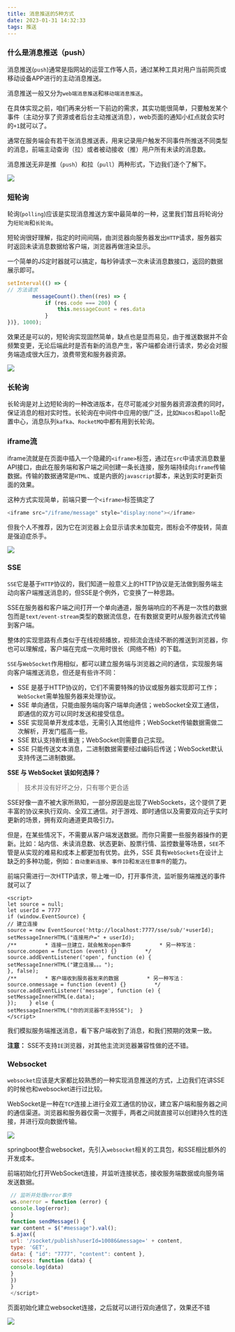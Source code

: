 ```yaml
---
title: 消息推送的5种方式
date: 2023-01-31 14:32:33
tags: 推送
---
```


### 什么是消息推送（push）




消息推送(`push`)通常是指网站的运营工作等人员，通过某种工具对用户当前网页或移动设备APP进行的主动消息推送。

消息推送一般又分为`web端消息推送`和`移动端消息推送`。



在具体实现之前，咱们再来分析一下前边的需求，其实功能很简单，只要触发某个事件（主动分享了资源或者后台主动推送消息），web页面的通知小红点就会实时的`+1`就可以了。

通常在服务端会有若干张消息推送表，用来记录用户触发不同事件所推送不同类型的消息，前端主动查询（拉）或者被动接收（推）用户所有未读的消息数。

消息推送无非是推（`push`）和拉（`pull`）两种形式，下边我们逐个了解下。

![](./img/2.png)

### 短轮询





轮询(`polling`)应该是实现消息推送方案中最简单的一种，这里我们暂且将轮询分为`短轮询`和`长轮询`。

短轮询很好理解，指定的时间间隔，由浏览器向服务器发出`HTTP`请求，服务器实时返回未读消息数据给客户端，浏览器再做渲染显示。

一个简单的JS定时器就可以搞定，每秒钟请求一次未读消息数接口，返回的数据展示即可。

```javascript
setInterval(() => { 
// 方法请求 
		messageCount().then((res) => {     
			if (res.code === 200) {        
				this.messageCount = res.data     
			} 
})}, 1000);
```

效果还是可以的，短轮询实现固然简单，缺点也是显而易见，由于推送数据并不会频繁变更，无论后端此时是否有新的消息产生，客户端都会进行请求，势必会对服务端造成很大压力，浪费带宽和服务器资源。

![](./img/3.gif)

### 长轮询

长轮询是对上边短轮询的一种改进版本，在尽可能减少对服务器资源浪费的同时，保证消息的相对实时性。长轮询在中间件中应用的很广泛，比如`Nacos`和`apollo`配置中心，消息队列`kafka`、`RocketMQ`中都有用到长轮询。



### iframe流

iframe流就是在页面中插入一个隐藏的`<iframe>`标签，通过在`src`中请求消息数量API接口，由此在服务端和客户端之间创建一条长连接，服务端持续向`iframe`传输数据。传输的数据通常是`HTML`、或是内嵌的`javascript`脚本，来达到实时更新页面的效果。

这种方式实现简单，前端只要一个`<iframe>`标签搞定了

```javascript
<iframe src="/iframe/message" style="display:none"></iframe>
```

但我个人不推荐，因为它在浏览器上会显示请求未加载完，图标会不停旋转，简直是强迫症杀手。

![](./img/4.gif)

### SSE 

`SSE`它是基于`HTTP`协议的，我们知道一般意义上的HTTP协议是无法做到服务端主动向客户端推送消息的，但SSE是个例外，它变换了一种思路。

SSE在服务器和客户端之间打开一个单向通道，服务端响应的不再是一次性的数据包而是`text/event-stream`类型的数据流信息，在有数据变更时从服务器流式传输到客户端。

整体的实现思路有点类似于在线视频播放，视频流会连续不断的推送到浏览器，你也可以理解成，客户端在完成一次用时很长（网络不畅）的下载。

`SSE`与`WebSocket`作用相似，都可以建立服务端与浏览器之间的通信，实现服务端向客户端推送消息，但还是有些许不同：



- SSE 是基于HTTP协议的，它们不需要特殊的协议或服务器实现即可工作；`WebSocket`需单独服务器来处理协议。
- SSE 单向通信，只能由服务端向客户端单向通信；webSocket全双工通信，即通信的双方可以同时发送和接受信息。
- SSE 实现简单开发成本低，无需引入其他组件；WebSocket传输数据需做二次解析，开发门槛高一些。
- SSE 默认支持断线重连；WebSocket则需要自己实现。
- SSE 只能传送文本消息，二进制数据需要经过编码后传送；WebSocket默认支持传送二进制数据。

**SSE 与 WebSocket 该如何选择？**





> 技术并没有好坏之分，只有哪个更合适



SSE好像一直不被大家所熟知，一部分原因是出现了WebSockets，这个提供了更丰富的协议来执行双向、全双工通信。对于游戏、即时通信以及需要双向近乎实时更新的场景，拥有双向通道更具吸引力。

但是，在某些情况下，不需要从客户端发送数据。而你只需要一些服务器操作的更新。比如：站内信、未读消息数、状态更新、股票行情、监控数量等场景，`SEE`不管是从实现的难易和成本上都更加有优势。此外，SSE 具有`WebSockets`在设计上缺乏的多种功能，例如：`自动重新连接`、`事件ID`和`发送任意事件`的能力。

前端只需进行一次HTTP请求，带上唯一ID，打开事件流，监听服务端推送的事件就可以了

```
<script>        
let source = null;        
let userId = 7777    
if (window.EventSource) {              
// 建立连接       
source = new EventSource('http://localhost:7777/sse/sub/'+userId);        
setMessageInnerHTML("连接用户=" + userId);        
/**         * 连接一旦建立，就会触发open事件         * 另一种写法：source.onopen = function (event) {}         */  
source.addEventListener('open', function (e) {         
setMessageInnerHTML("建立连接。。。");       
}, false);      
/**         * 客户端收到服务器发来的数据         * 另一种写法：source.onmessage = function (event) {}         */ 
source.addEventListener('message', function (e) {     
setMessageInnerHTML(e.data);       
});    } else {             
setMessageInnerHTML("你的浏览器不支持SSE");  }
</script>
```

我们模拟服务端推送消息，看下客户端收到了消息，和我们预期的效果一致。



**注意：** SSE不支持`IE`浏览器，对其他主流浏览器兼容性做的还不错。

### Websocket

`websocket`应该是大家都比较熟悉的一种实现消息推送的方式，上边我们在讲SSE的时候也和websocket进行过比较。



WebSocket是一种在`TCP`连接上进行全双工通信的协议，建立客户端和服务器之间的通信渠道。浏览器和服务器仅需一次握手，两者之间就直接可以创建持久性的连接，并进行双向数据传输。

![](./img/5.png)

springboot整合websocket，先引入`websocket`相关的工具包，和SSE相比额外的开发成本。

前端初始化打开WebSocket连接，并监听连接状态，接收服务端数据或向服务端发送数据。



```javascript
 // 监听并处理error事件   
 ws.onerror = function (error) {      
 console.log(error);  
 }          
 function sendMessage() {            
 var content = $("#message").val();     
 $.ajax({      
 url: '/socket/publish?userId=10086&message=' + content,     
 type: 'GET',      
 data: { "id": "7777", "content": content },     
 success: function (data) {        
 console.log(data)        
 }     
 })  
 }
 </script>
```

页面初始化建立websocket连接，之后就可以进行双向通信了，效果还不错

![](./img/6.png)


